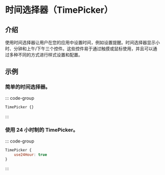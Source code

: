 # 时间选择器（TimePicker）

## 介绍

<mcurl name="TimePicker" url="https://learn.microsoft.com/zh-cn/windows/apps/design/controls/time-picker"></mcurl>

使用时间选择器让用户在您的应用中设置时间，例如设置提醒。时间选择器显示小时、分钟和上午/下午三个控件。这些控件易于通过触摸或鼠标使用，并且可以通过多种不同的方式进行样式设置和配置。

## 示例

### 简单的时间选择器。

::: code-group

```qml
TimePicker {}
```

:::

### 使用 24 小时制的 TimePicker。

::: code-group

```qml
TimePicker {
    use24Hour: true
}
```

:::